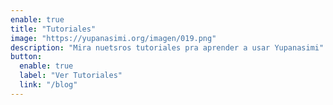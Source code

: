```yaml
---
enable: true
title: "Tutoriales"
image: "https://yupanasimi.org/imagen/019.png"
description: "Mira nuetsros tutoriales pra aprender a usar Yupanasimi"
button:
  enable: true
  label: "Ver Tutoriales"
  link: "/blog"
---
```

